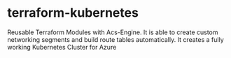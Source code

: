 # terraform-kubernetes
Reusable Terraform Modules with Acs-Engine. It is able to create custom networking segments and build route tables automatically. It creates a fully working Kubernetes Cluster for Azure
